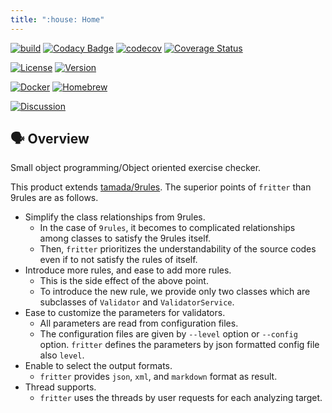 ```yaml
---
title: ":house: Home"
---
```


[![build](https://github.com/tamada/fritter/workflows/build/badge.svg)](https://github.com/tamada/fritter/actions?query=workflow%3Abuild)
[![Codacy Badge](https://app.codacy.com/project/badge/Grade/2efb1d837efe40019652723687ac9173)](https://www.codacy.com/gh/tamada/fritter/dashboard?utm_source=github.com&amp;utm_medium=referral&amp;utm_content=tamada/fritter&amp;utm_campaign=Badge_Grade)
[![codecov](https://codecov.io/gh/tamada/fritter/branch/main/graph/badge.svg?token=P1BFSTXHH5)](https://codecov.io/gh/tamada/fritter)
[![Coverage Status](https://coveralls.io/repos/github/tamada/fritter/badge.svg?branch=main)](https://coveralls.io/github/tamada/fritter?branch=main)

[![License](https://img.shields.io/badge/License-Apache%202.0-blue?logo=spdx)](https://raw.githubusercontent.com/tamada/fritter/main/LICENSE)
[![Version](https://img.shields.io/badge/Version-1.0.0-blue)](https://github.com/tamada/fritter/releases/tag/v1.0.0)

[![Docker](https://img.shields.io/badge/Docker-ghcr.io%2Ftamada%2Ffritter%3A1.0.0-green?logo=docker)](https://github.com/users/tamada/packages/container/package/fritter)
[![Homebrew](https://img.shields.io/badage/Homebrew-tamada/brew/fritter-green?logo=homebrew)](https://github.com/tamada/homebrew-brew)

[![Discussion](https://img.shields.io/badge/GitHub-Discussion-orange?logo=github)](https://github.com/tamada/fritter/discussions)

## :speaking_head: Overview

Small object programming/Object oriented exercise checker.

This product extends [tamada/9rules](https://github.com/tamada/9rules).
The superior points of `fritter` than 9rules are as follows.

*  Simplify the class relationships from 9rules.
    *  In the case of `9rules`, it becomes to complicated relationships among classes to satisfy the 9rules itself.
    *  Then, `fritter` prioritizes the understandability of the source codes even if to not satisfy the rules of itself.
*  Introduce more rules, and ease to add more rules.
    *  This is the side effect of the above point.
    *  To introduce the new rule, we provide only two classes which are subclasses of `Validator` and `ValidatorService`.
*  Ease to customize the parameters for validators.
    *  All parameters are read from configuration files.
    *  The configuration files are given by `--level` option or `--config` option.  `fritter` defines the parameters by json formatted config file also `level`.
*  Enable to select the output formats.
    *  `fritter` provides `json`, `xml`, and `markdown` format as result.
* Thread supports.
    *  `fritter` uses the threads by user requests for each analyzing target.
    

